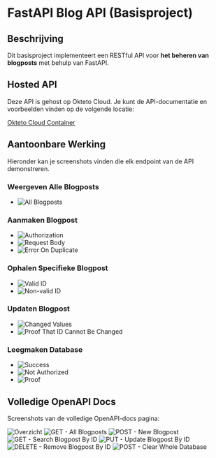 # FastAPI Blog API (Basisproject)

## Beschrijving

Dit basisproject implementeert een RESTful API voor **het beheren van blogposts** met behulp van FastAPI.

## Hosted API

Deze API is gehost op Okteto Cloud. Je kunt de API-documentatie en voorbeelden vinden op de volgende locatie:

[Okteto Cloud Container](https://base-project-api-dev-renzodotexe.cloud.okteto.net/docs)

## Aantoonbare Werking

Hieronder kan je screenshots vinden die elk endpoint van de API demonstreren.

### Weergeven Alle Blogposts

- ![All Blogposts](screenshots/get-all-blogposts-1.png)

### Aanmaken Blogpost

- ![Authorization](screenshots/create-blogpost-1.png)
- ![Request Body](screenshots/create-blogpost-2.png)
- ![Error On Duplicate](screenshots/create-blogpost-3.png)

### Ophalen Specifieke Blogpost

- ![Valid ID](screenshots/get-specific-blogpost-by-id-1.png)
- ![Non-valid ID](screenshots/get-specific-blogpost-by-id-2.png)

### Updaten Blogpost

- ![Changed Values](screenshots/update-specific-blogpost-by-id-1.png)
- ![Proof That ID Cannot Be Changed](screenshots/update-specific-blogpost-by-id-2.png)

### Leegmaken Database

- ![Success](screenshots/clear-database-1.png)
- ![Not Authorized](screenshots/clear-database-2.png)
- ![Proof](screenshots/clear-database-3.png)

## Volledige OpenAPI Docs

Screenshots van de volledige OpenAPI-docs pagina:

![Overzicht](screenshots/openapi-docs-1.png)
![GET - All Blogposts](screenshots/openapi-docs-2.png)
![POST - New Blogpost](screenshots/openapi-docs-3.png)
![GET - Search Blogpost By ID](screenshots/openapi-docs-4.png)
![PUT - Update Blogpost By ID](screenshots/openapi-docs-5.png)
![DELETE - Remove Blogpost By ID](screenshots/openapi-docs-6.png)
![POST - Clear Whole Database](screenshots/openapi-docs-7.png)
